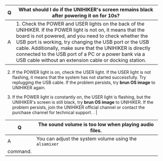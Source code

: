 | **Q** | **What should I do if the UNIHIKER's screen remains black after powering it on for 10s?** |
| --- | --- |
| A | 1. Check the POWER and USER lights on the back of the UNIHIKER. If the POWER light is not on, it means that the board is not powered, and you need to check whether the USB port is working, try changing the USB port or the USB cable. Additionally, make sure that the UNIHIKER is directly connected to the USB port of a PC or a power bank via a USB cable without an extension cable or docking station.
2. If the POWER light is on, check the USER light. If the USER light is not flashing, it means that the system has not started successfully. Try replugging the USB cable. If the problem persists, try **brun OS image** to UNIHIKER again.

3. If the POWER light is constantly on, the USER light is flashing, but the UNIHIKER's screen is still black, try **brun OS image** to UNIHIKER. If the problem persists, join the UNIHIKER official channel or contact the purchase channel for technical support. . |

| **Q** | **The sound volume is too low when playing audio files.** |
| --- | --- |
| A | You can adjust the system volume using the `alsamixer`
 command. |

